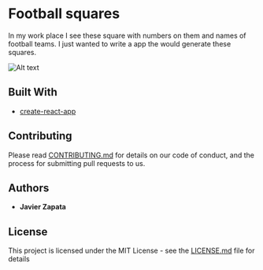 # Football squares

In my work place I see these square with numbers on them and names of football teams.  I just wanted to write a app the would generate these squares.  

![Alt text](https://raw.github.com/football-squares/public/footallsquares.png "Optional Title")


## Built With

* [create-react-app](https://github.com/facebook/create-react-app)

## Contributing

Please read [CONTRIBUTING.md](https://gist.github.com/PurpleBooth/b24679402957c63ec426) for details on our code of conduct, and the process for submitting pull requests to us.



## Authors

* **Javier Zapata**

## License

This project is licensed under the MIT License - see the [LICENSE.md](LICENSE.md) file for details
